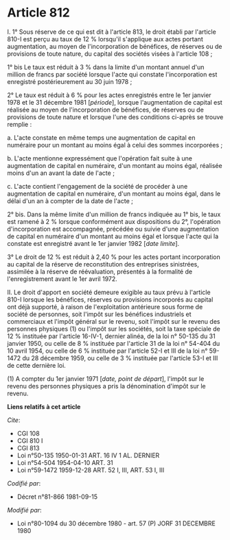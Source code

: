 # Article 812

I. 1° Sous réserve de ce qui est dit à l'article 813, le droit établi par l'article 810-I est perçu au taux de 12 % lorsqu'il
s'applique aux actes portant augmentation, au moyen de l'incorporation de bénéfices, de réserves ou de provisions de toute
nature, du capital des sociétés visées à l'article 108 ;

1° bis Le taux est réduit à 3 % dans la limite d'un montant annuel d'un million de francs par société lorsque l'acte qui
constate l'incorporation est enregistré postérieurement au 30 juin 1978 ;

2° Le taux est réduit à 6 % pour les actes enregistrés entre le 1er janvier 1978 et le 31 décembre 1981 [*période*], lorsque
l'augmentation de capital est réalisée au moyen de l'incorporation de bénéfices, de réserves ou de provisions de toute nature
et lorsque l'une des conditions ci-après se trouve remplie :

a. L'acte constate en même temps une augmentation de capital en numéraire pour un montant au moins égal à celui des sommes
incorporées ;

b. L'acte mentionne expressément que l'opération fait suite à une augmentation de capital en numéraire, d'un montant au moins
égal, réalisée moins d'un an avant la date de l'acte ;

c. L'acte contient l'engagement de la société de procéder à une augmentation de capital en numéraire, d'un montant au moins
égal, dans le délai d'un an à compter de la date de l'acte ;

2° bis. Dans la même limite d'un million de francs indiquée au 1° bis, le taux est ramené à 2 % lorsque conformément aux
dispositions du 2°, l'opération d'incorporation est accompagnée, précédée ou suivie d'une augmentation de capital en
numéraire d'un montant au moins égal et lorsque l'acte qui la constate est enregistré avant le 1er janvier 1982 [*date
limite*].

3° Le droit de 12 % est réduit à 2,40 % pour les actes portant incorporation au capital de la réserve de reconstitution des
entreprises sinistrées, assimilée à la réserve de réévaluation, présentés à la formalité de l'enregistrement avant le 1er
avril 1972.

II. Le droit d'apport en société demeure exigible au taux prévu à l'article 810-I lorsque les bénéfices, réserves ou
provisions incorporés au capital ont déjà supporté, à raison de l'exploitation antérieure sous forme de société de personnes,
soit l'impôt sur les bénéfices industriels et commerciaux et l'impôt général sur le revenu, soit l'impôt sur le revenu des
personnes physiques (1) ou l'impôt sur les sociétés, soit la taxe spéciale de 12 % instituée par l'article 16-IV-1, dernier
alinéa, de la loi n° 50-135 du 31 janvier 1950, ou celle de 8 % instituée par l'article 31 de la loi n° 54-404 du 10 avril
1954, ou celle de 6 % instituée par l'article 52-I et III de la loi n° 59-1472 du 28 décembre 1959, ou celle de 3 % instituée
par l'article 53-I et III de cette dernière loi.

(1) A compter du 1er janvier 1971 [*date, point de départ*], l'impôt sur le revenu des personnes physiques a pris la
dénomination d'impôt sur le revenu.

**Liens relatifs à cet article**

_Cite_:

  - CGI 108
  - CGI 810 I
  - CGI 813
  - Loi n°50-135 1950-01-31 ART. 16 IV 1 AL. DERNIER
  - Loi n°54-504 1954-04-10 ART. 31
  - Loi n°59-1472 1959-12-28 ART. 52 I, III, ART. 53 I, III

_Codifié par_:

  - Décret n°81-866 1981-09-15

_Modifié par_:

  - Loi n°80-1094 du 30 décembre 1980 - art. 57 (P) JORF 31 DECEMBRE 1980
